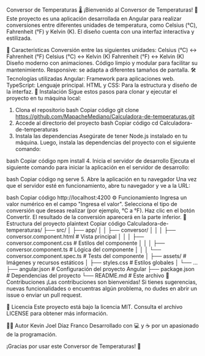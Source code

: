 Conversor de Temperaturas 🌡️
¡Bienvenido al Conversor de Temperaturas! 🚀
Este proyecto es una aplicación desarrollada en Angular para realizar conversiones entre diferentes unidades de temperatura, como Celsius (°C), Fahrenheit (°F) y Kelvin (K). El diseño cuenta con una interfaz interactiva y estilizada.

🚩 Características
Conversión entre las siguientes unidades:
Celsius (°C) ↔️ Fahrenheit (°F)
Celsius (°C) ↔️ Kelvin (K)
Fahrenheit (°F) ↔️ Kelvin (K)
Diseño moderno con animaciones.
Código limpio y modular para facilitar su mantenimiento.
Responsive: se adapta a diferentes tamaños de pantalla.
🛠️ Tecnologías utilizadas
Angular: Framework para aplicaciones web.
TypeScript: Lenguaje principal.
HTML y CSS: Para la estructura y diseño de la interfaz.
🚀 Instalación
Sigue estos pasos para clonar y ejecutar el proyecto en tu máquina local:

1. Clona el repositorio
bash
Copiar código
git clone https://github.com/MapacheMediano/Calculadora-de-temperaturas.git
2. Accede al directorio del proyecto
bash
Copiar código
cd Calculadora-de-temperaturas
3. Instala las dependencias
Asegúrate de tener Node.js instalado en tu máquina. Luego, instala las dependencias del proyecto con el siguiente comando:

bash
Copiar código
npm install
4. Inicia el servidor de desarrollo
Ejecuta el siguiente comando para iniciar la aplicación en el servidor de desarrollo:

bash
Copiar código
ng serve
5. Abre la aplicación en tu navegador
Una vez que el servidor esté en funcionamiento, abre tu navegador y ve a la URL:

bash
Copiar código
http://localhost:4200
⚙️ Funcionamiento
Ingresa un valor numérico en el campo "Ingresa el valor".
Selecciona el tipo de conversión que deseas realizar (por ejemplo, °C a °F).
Haz clic en el botón Convertir.
El resultado de la conversión aparecerá en la parte inferior.
📂 Estructura del proyecto
plaintext
Copiar código
Calculadora-de-temperaturas/
├── src/
│   ├── app/
│   │   ├── conversor/
│   │   │   ├── conversor.component.html   # Vista principal
│   │   │   ├── conversor.component.css    # Estilos del componente
│   │   │   ├── conversor.component.ts     # Lógica del componente
│   │   │   └── conversor.component.spec.ts # Tests del componente
│   ├── assets/                            # Imágenes y recursos estáticos
│   ├── styles.css                         # Estilos globales
│   └── ...
├── angular.json                           # Configuración del proyecto Angular
├── package.json                           # Dependencias del proyecto
└── README.md                              # Este archivo
🤝 Contribuciones
¡Las contribuciones son bienvenidas! Si tienes sugerencias, nuevas funcionalidades o encuentras algún problema, no dudes en abrir un issue o enviar un pull request.

📝 Licencia
Este proyecto está bajo la licencia MIT. Consulta el archivo LICENSE para obtener más información.

👨‍💻 Autor
Kevin Joel Díaz Franco
Desarrollado con 💻 y ☕ por un apasionado de la programación.

¡Gracias por usar este Conversor de Temperaturas! 🌟
